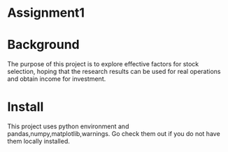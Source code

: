 # Assignment1
# Background
The purpose of this project is to explore effective factors for stock selection, hoping that the research results can be used for real operations and obtain income for investment.
# Install
This project uses python environment and pandas,numpy,matplotlib,warnings. Go check them out if you do not have them locally installed.
